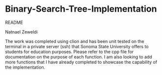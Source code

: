 # Binary-Search-Tree-Implementation

README

Natnael Zeweldi

The work was completed using clion and has been unit tested on the terminal
in a private server (ssh) that Sonoma State University offers to students for
education purposes. Please refer to the cpp file for documentation on the purpose
of each function. I am also looking to add more functions that I have already
completed to showcase the capability of the implementation.
